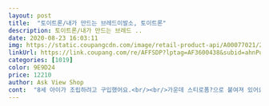 ```yaml
---
layout: post 
title:  "토이트론/내가 만드는 브레드이발소, 토이트론" 
description: 토이트론/내가 만드는 브레드 ..
date: 2020-08-23 16:03:11 
img: https://static.coupangcdn.com/image/retail-product-api/A00077021/2471987/3916664/main/8809182327941_L.jpg 
linkUrl: https://link.coupang.com/re/AFFSDP?lptag=AF3600438&subid=ahnPublicAsk&pageKey=256477031&itemId=805593518&vendorItemId=5046693663&traceid=V0-113-02f00f2f4696d2a0 
categories: [1019] 
color: 9E9D24 
price: 12210 
author: Ask View Shop 
cont:  "8세 아이가 조립하려고 구입했어요.<br/><br/>가운데 스티로폼?으로 붙여져 있어요<br/>그런데로 튼튼해서 이음새가 잘 끼워졌어요.<br/><br/>그만큼 폼 보드가 약해요 !<br/>근데 금방 부서질것같아요.<br/> ㅠㅠㅠ 피규어 사야되나봐여 ㅋㅋㅋ<br/>금액 ₩12,210에 구입했는데, 설명서가 이해하기<br/>떨어져요.<br/>.<br/><br/>몇개하다가 찢어졌어요 똥손아닌데 살살했는데<br/>보여줘도 첨 본것처럼 늘 재밌어하네요.<br/><br/>불빛도 잘 들어오고 좋아합니다.<br/><br/>브레드이발소는 재미 있기는한데, 애들한테는<br/>쉽게 되있구요, 아이가 조립하는 동안 구조물이<br/>아이가 뜯고<br/>아이는 브레드이발소에 쵸코가 없다고해서 액자<br/>애가아주좋아합니다 ㅋㅋ근데 만드는디 빡세여ㅌㅋ<br/>애아빠가 다했지만 ㅋㅋㅋ여튼 재밌네요<br/>엄마가 조립을 했답니다.<br/>.<br/><br/>없어서 아쉽긴하네요.<br/><br/>에는 있다고 얘기해줬는데, 그래도 분위기메이컨데<br/>완성하고 나니 불도켜지고 좋아하네요<br/>완전히 찢어지는건 아니고 한쪽면만 떨어지네요<br/>재탕, 삼탕도 부족해서 같은 내용을 5편이상을<br/>조립은 간단하지만 양면에 종이 이고<br/>조립할때 조금만 눌러도 종이 가 스티로폼에서<br/>초코가 없어서 아쉬웟어요<br/>튼튼하지 않아 별로지만<br/>" 
---
```

